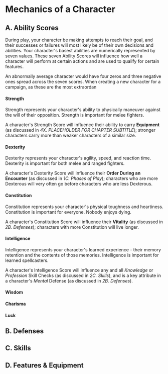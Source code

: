 # Mechanics of a Character
## A. Ability Scores
During play, your character be making attempts to reach their goal, and their successes or failures will most likely be of their own decisions and abilities. Your character's basest abilities are numerically represented by seven values. These seven Ability Scores will influence how well a character will perform at certain actions and are used to qualify for certain features.

An abnormally average character would have four zeros and three negative ones spread across the seven scores. When creating a new character for a campaign, as these are the most extraordan

#### Strength
Strength represents your character's ability to physically maneuver against the will of their opposition. Strength is important for melee fighters.

A character's Strength Score will influence their ability to carry **Equipment** (as discussed in *4X. PLACEHOLDER FOR CHAPTER SUBTITLE*); stronger characters carry more than weaker characters of a similar size.

#### Dexterity
Dexterity represents your character's agility, speed, and reaction time. Dexterity is important for both melee and ranged fighters.

A character's Dexterity Score will influence their **Order During an Encounter** (as discussed in *1C. Phases of Play*); characters who are more Dexterous will very often go before characters who are less Dexterous.

#### Constitution
Constitution represents your character's physical toughness and heartiness. Constitution is important for everyone. Nobody enjoys dying.

A character's Constitution Score will influence their **Vitality** (as discussed in *2B. Defenses*); characters with more Constitution will live longer.

#### Intelligence
Intelligence represents your character's learned experience - their memory retention and the contents of those memories. Intelligence is important for learned spellcasters.

A character's Intelligence Score will influence any and all *Knowledge* or *Profession* Skill Checks (as discussed in *2C. Skills*), and is a key attribute in a character's *Mental* Defense (as discussed in *2B. Defenses*).

#### Wisdom
#### Charisma
#### Luck

## B. Defenses
## C. Skills
## D. Features & Equipment




